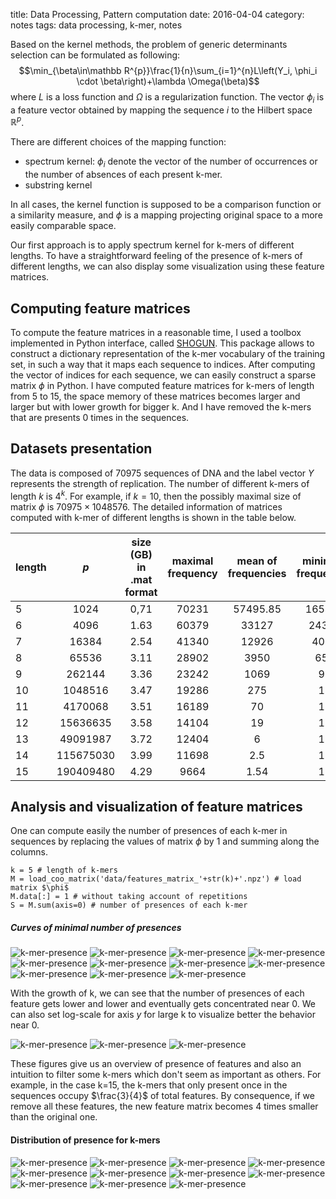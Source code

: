 title: Data Processing, Pattern computation
date: 2016-04-04
category: notes
tags: data processing, k-mer, notes

Based on the kernel methods, the problem of generic determinants selection can be formulated as following:
$$\min_{\beta\in\mathbb R^{p}}\frac{1}{n}\sum_{i=1}^{n}L\left(Y_i, \phi_i \cdot \beta\right)+\lambda \Omega(\beta)$$
where $L$ is a loss function and $\Omega$ is a regularization function.
The vector $\phi_i$ is a feature vector obtained by mapping the sequence $i$ to the Hilbert space $\mathbb R^p$.

There are different choices of the mapping function:

* spectrum kernel: $\phi_i$ denote the vector of the number of occurrences or the number of absences of each present k-mer.
* substring kernel

In all cases, the kernel function is supposed to be a comparison function or a similarity measure, and $\phi$ is a mapping projecting original space to a more easily comparable space.

Our first approach is to apply spectrum kernel for k-mers of different lengths. To have a straightforward feeling of the presence of k-mers of different lengths, we can also display some visualization using these feature matrices.

## Computing feature matrices
To compute the feature matrices in a reasonable time, I used a toolbox implemented in Python interface, called [SHOGUN][1]. This package allows to construct a dictionary representation of the k-mer vocabulary of the training set, in such a way that it maps each sequence to indices. After computing the vector of indices for each sequence, we can easily construct a sparse matrix $\phi$ in Python.
I have computed feature matrices for k-mers of length from 5 to 15, the space memory of these matrices becomes larger and larger but with lower growth for bigger k. And I have removed the k-mers that are presents 0 times in the sequences.

## Datasets presentation
The data is composed of 70975 sequences of DNA and the label vector $Y$ represents the strength of replication. The number of different k-mers of length $k$ is $4^k$. For example, if $k=10$, then the possibly maximal size of matrix $\phi$ is $70975\times 1048576$. The detailed information of matrices computed with k-mer of different lengths is shown in the table below.

| length | $p$   | size (GB) in .mat format | maximal frequency | mean of frequencies | minimal frequency |
| ------ | :---: |:-----------------------:|:-----:|:------:|:-------:|
| 5      | 1024  |  0,71                   |70231  |57495.85| 16545
| 6      | 4096  |  1.63                   |60379  |33127   | 2439 |
| 7      | 16384 |  2.54                   |41340  |12926   | 405 |
| 8      | 65536 |  3.11                   |28902  |3950    | 65 |
| 9      | 262144 |  3.36                  |23242  |1069    | 9 |
| 10     | 1048516 |  3.47                 |19286  |275     | 1 |
| 11     | 4170068 |  3.51                 |16189  |70      | 1 |
| 12     | 15636635 |  3.58                |14104  |19      | 1 |
| 13     | 49091987 |  3.72                |12404  |6       | 1 |
| 14     | 115675030 |  3.99               |11698  |2.5     | 1 |
| 15     | 190409480 |  4.29               |9664   |1.54    | 1 |


## Analysis and visualization of feature matrices
One can compute easily the number of presences of each k-mer in sequences by replacing the values of matrix $\phi$ by 1 and summing along the columns.
```
k = 5 # length of k-mers
M = load_coo_matrix('data/features_matrix_'+str(k)+'.npz') # load matrix $\phi$
M.data[:] = 1 # without taking account of repetitions
S = M.sum(axis=0) # number of presences of each k-mer
```
##### Curves of minimal number of presences
![k-mer-presence]({filename}/images/kmer-presences/5.png)
![k-mer-presence]({filename}/images/kmer-presences/6.png)
![k-mer-presence]({filename}/images/kmer-presences/7.png)
![k-mer-presence]({filename}/images/kmer-presences/8.png)
![k-mer-presence]({filename}/images/kmer-presences/9.png)
![k-mer-presence]({filename}/images/kmer-presences/10.png)
![k-mer-presence]({filename}/images/kmer-presences/11.png)
![k-mer-presence]({filename}/images/kmer-presences/12.png)
![k-mer-presence]({filename}/images/kmer-presences/13.png)
![k-mer-presence]({filename}/images/kmer-presences/14.png)
![k-mer-presence]({filename}/images/kmer-presences/15.png)

With the growth of k, we can see that the number of presences of each feature gets lower and lower and eventually gets concentrated near 0. We can also set log-scale for axis $y$ for large k to visualize better the behavior near 0.

![k-mer-presence]({filename}/images/kmer-presences/log-13-2.png)
![k-mer-presence]({filename}/images/kmer-presences/log-14-2.png)
![k-mer-presence]({filename}/images/kmer-presences/log-15-2.png)

These figures give us an overview of presence of features and also an intuition to filter some k-mers which don't seem as important as others. For example, in the case k=15, the k-mers that only present once in the sequences occupy $\frac{3}{4}$ of total features. By consequence, if we remove all these features, the new feature matrix becomes 4 times smaller than the original one.

#### Distribution of presence for k-mers
![k-mer-presence]({filename}/images/kmer-presences/hist-5.png)
![k-mer-presence]({filename}/images/kmer-presences/hist-6.png)
![k-mer-presence]({filename}/images/kmer-presences/hist-7.png)
![k-mer-presence]({filename}/images/kmer-presences/hist-8.png)
![k-mer-presence]({filename}/images/kmer-presences/hist-9.png)
![k-mer-presence]({filename}/images/kmer-presences/hist-10.png)
![k-mer-presence]({filename}/images/kmer-presences/hist-11.png)
![k-mer-presence]({filename}/images/kmer-presences/hist-12.png)
![k-mer-presence]({filename}/images/kmer-presences/hist-13.png)
![k-mer-presence]({filename}/images/kmer-presences/hist-14.png)
![k-mer-presence]({filename}/images/kmer-presences/hist-15.png)

[1]: http://www.shogun-toolbox.org/
